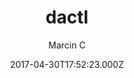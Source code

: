 ---
title: dactl
github: https://github.com/melangue/dactl
demo: https://melangue.github.io/dactl/
author: Marcin C
ssg:
  - Jekyll
cms:
  - Markdown
date: 2017-04-30T17:52:23.000Z
description: Modern, fast and configurable Jekyll theme with some tricks up it's sleeve.
draft: true
publish_date: '2017-04-30T17:52:23Z'
update_date: '2021-08-13T15:12:58Z'
github_star: 203
github_fork: 165
---